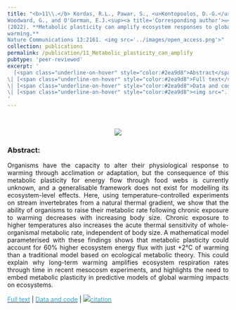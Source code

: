 ```yaml
---
title: "<b>11\\.</b> Kordas, R.L., Pawar, S., <u>Kontopoulos, D.-G.</u>, 
Woodward, G., and O'Gorman, E.J.<sup><a title='Corresponding author'>✉</a></sup> 
(2022). **Metabolic plasticity can amplify ecosystem responses to global 
warming.** 
Nature Communications 13:2161. <img src='../images/open_access.png'>"
collection: publications
permalink: /publication/11_Metabolic_plasticity_can_amplify
pubtype: 'peer-reviewed'
excerpt: '
  [<span class="underline-on-hover" style="color:#2ea9d8">Abstract</span>](../publication/11_Metabolic_plasticity_can_amplify)
\| [<span class="underline-on-hover" style="color:#2ea9d8">Full text</span>](https://doi.org/10.1038/s41467-022-29808-1)
\| [<span class="underline-on-hover" style="color:#2ea9d8">Data and code</span>](https://doi.org/10.5526/ERDR-00000148)
\| [<span class="underline-on-hover" style="color:#2ea9d8"><img src="../images/bibtex.svg">citation</span>](../bibtex/11_Metabolic_plasticity_can_amplify.bib)
'
---
```


<br><center><img src="../images/publications/metabolic_plasticity_can_amplify.png"></center>

### Abstract:

<p style='text-align: justify;'>
Organisms have the capacity to alter their physiological response to 
warming through acclimation or adaptation, but the consequence of this 
metabolic plasticity for energy flow through food webs is currently 
unknown, and a generalisable framework does not exist for modelling its 
ecosystem-level effects. Here, using temperature-controlled experiments 
on stream invertebrates from a natural thermal gradient, we show that 
the ability of organisms to raise their metabolic rate following 
chronic exposure to warming decreases with increasing body size. 
Chronic exposure to higher temperatures also increases the acute 
thermal sensitivity of whole-organismal metabolic rate, independent of 
body size. A mathematical model parameterised with these findings shows 
that metabolic plasticity could account for 60% higher ecosystem energy 
flux with just +2°C of warming than a traditional model based on 
ecological metabolic theory. This could explain why long-term warming 
amplifies ecosystem respiration rates through time in recent mesocosm 
experiments, and highlights the need to embed metabolic plasticity in 
predictive models of global warming impacts on ecosystems.



</p>

[<span class="underline-on-hover" style="color:#2ea9d8">Full text</span>](https://doi.org/10.1038/s41467-022-29808-1)
\| [<span class="underline-on-hover" style="color:#2ea9d8">Data and code</span>](https://doi.org/10.5526/ERDR-00000148)
\| [<span class="underline-on-hover" style="color:#2ea9d8"><img src="../images/bibtex.svg">citation</span>](../bibtex/11_Metabolic_plasticity_can_amplify.bib)

